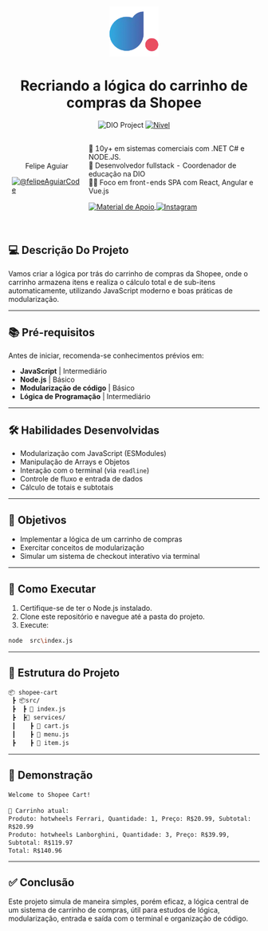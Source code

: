 <!--START_SECTION:header-->
<div align="center">
  <p align="center">
    <img 
      alt="DIO Education" 
      src="https://raw.githubusercontent.com/digitalinnovationone/template-github-trilha/main/.github/assets/logo.webp" 
      width="100px" 
    />
    <h1>Recriando a lógica do carrinho de compras da Shopee</h1>
  </p>
</div>
<!--END_SECTION:header-->

<p align="center">
  <img src="https://img.shields.io/static/v1?label=DIO&message=Education&color=E94D5F&labelColor=202024" alt="DIO Project" />
  <a href="#"><img  src="https://img.shields.io/static/v1?label=Nivel&message=Basico&color=E94D5F&labelColor=202024" alt="Nivel"></a>
</p>

<table align="center">
<thead>
  <tr>
    <td>
        <p align="center">Felipe Aguiar</p>
        <a href="https://github.com/felipeAguiarCode">
        <img src="https://avatars0.githubusercontent.com/u/37452836?v=3&s=115" alt="@felipeAguiarCode"><br>
      </a>
    </td>
    <td colspan="3">
    <p>🎉 10y+ em sistemas comerciais com .NET C# e NODE.JS.
      <br/>
     🌟 Desenvolvedor fullstack - Coordenador de educação na DIO
      <br/>
    👨‍💻 Foco em front-ends SPA com React, Angular e Vue.js
    </p>
      <a 
      href="https://www.linkedin.com/in/felipe-me/" 
      align="center">
           <img 
            align="center" 
            alt="Material de Apoio" 
            src="https://img.shields.io/badge/LinkedIn-0077B5?style=for-the-badge&logo=linkedin&logoColor=white"
            >
        </a>
        <a href="https://www.instagram.com/felipeaguiar.exe/" target="_blank">
            <img 
              align="center" 
              alt="Instagram" 
              src="https://img.shields.io/badge/Instagram-E4405F?style=for-the-badge&logo=instagram&logoColor=white"
            >
        </a>
    </td>
  </tr>
</thead>
</table>

<br/>

## 💻 Descrição Do Projeto

Vamos criar a lógica por trás do carrinho de compras da Shopee, onde o carrinho armazena itens e realiza o cálculo total e de sub-itens automaticamente, utilizando JavaScript moderno e boas práticas de modularização.

---

## 📚 Pré-requisitos

Antes de iniciar, recomenda-se conhecimentos prévios em:

- **JavaScript** | Intermediário
- **Node.js** | Básico
- **Modularização de código** | Básico
- **Lógica de Programação** | Intermediário

---

## 🛠️ Habilidades Desenvolvidas

- Modularização com JavaScript (ESModules)
- Manipulação de Arrays e Objetos
- Interação com o terminal (via `readline`)
- Controle de fluxo e entrada de dados
- Cálculo de totais e subtotais

---

## 🎯 Objetivos

- Implementar a lógica de um carrinho de compras
- Exercitar conceitos de modularização
- Simular um sistema de checkout interativo via terminal

---

## 🚀 Como Executar

1. Certifique-se de ter o Node.js instalado.
2. Clone este repositório e navegue até a pasta do projeto.
3. Execute:

```bash
node  src\index.js
```

---

## 📂 Estrutura do Projeto

```bash
📦 shopee-cart
 ┣ 📦src/
 ┣  ┣ 📜 index.js
 ┣  ┣📜 services/
 ┃    ┣ 📜 cart.js
 ┃    ┣ 📜 menu.js
 ┣    ┣ 📜 item.js
```

---

## 📸 Demonstração

```
Welcome to Shopee Cart!

🛒 Carrinho atual:
Produto: hotwheels Ferrari, Quantidade: 1, Preço: R$20.99, Subtotal: R$20.99
Produto: hotwheels Lanborghini, Quantidade: 3, Preço: R$39.99, Subtotal: R$119.97
Total: R$140.96
```

---

## ✅ Conclusão

Este projeto simula de maneira simples, porém eficaz, a lógica central de um sistema de carrinho de compras, útil para estudos de lógica, modularização, entrada e saída com o terminal e organização de código.

<!--START_SECTION:footer-->
